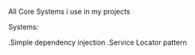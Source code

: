  All Core Systems i use in my projects

Systems:

 .Simple dependency injection
 .Service Locator pattern